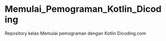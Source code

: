 # Memulai_Pemograman_Kotlin_Dicoding
Repository kelas Memulai pemograman dengan Kotlin Dicoding.com
